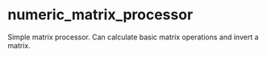 # numeric_matrix_processor
Simple matrix processor. Can calculate basic matrix operations and invert a matrix.
